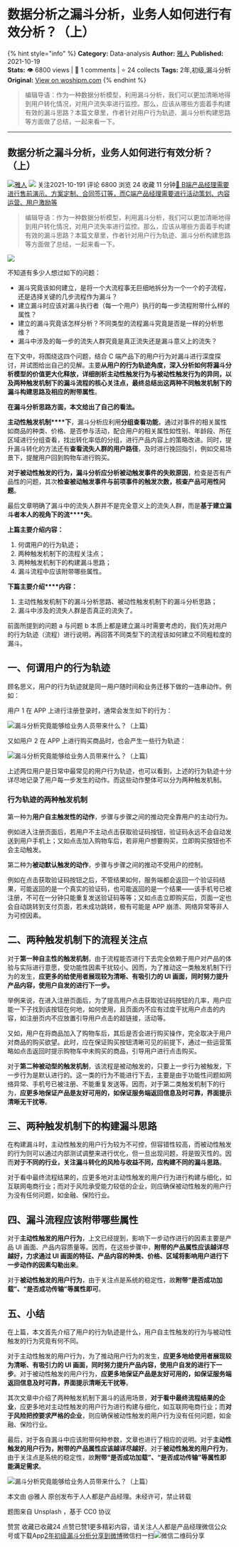 # 数据分析之漏斗分析，业务人如何进行有效分析？（上）
{% hint style="info" %}
**Category:** Data-analysis
**Author:** [雅人](https://www.woshipm.com/u/690009)
**Published:** 2021-10-19  
**Stats:** 👁️ 6800 views | 💬 1 comments | ⭐ 24 collects
**Tags:** 2年,初级,漏斗分析
**Original:** [View on woshipm.com](https://www.woshipm.com/data-analysis/5180861.html)
{% endhint %}
> 编辑导语：作为一种数据分析模型，利用漏斗分析，我们可以更加清晰地得到用户转化情况，对用户流失率进行监控。那么，应该从哪些方面着手构建有效的漏斗思路？本篇文章里，作者针对用户行为轨迹、漏斗分析构建思路等方面做了总结，一起来看一下。

---

## 数据分析之漏斗分析，业务人如何进行有效分析？（上）

[![](https://image.woshipm.com/wp-files/2018/07/VQAfTUtCsGNLBOhcvIVH.jpeg!/both/72x72)](https://www.woshipm.com/u/690009)[雅人](https://www.woshipm.com/u/690009) ![](https://static.woshipm.com/tag/1101_1@2x.png) 关注2021-10-191 评论 6800 浏览 24 收藏 11 分钟[🔗 B端产品经理需要进行售前演示、方案定制、合同签订等，而C端产品经理需要进行活动策划、内容运营、用户激励等](https://ke.qidianla.com/courses/bcpm)

> 编辑导语：作为一种数据分析模型，利用漏斗分析，我们可以更加清晰地得到用户转化情况，对用户流失率进行监控。那么，应该从哪些方面着手构建有效的漏斗思路？本篇文章里，作者针对用户行为轨迹、漏斗分析构建思路等方面做了总结，一起来看一下。

![](https://image.woshipm.com/wp-files/2021/10/DqPFf0CivWLZtcIxCv0Z.jpg)

不知道有多少人想过如下的问题：

*   漏斗究竟该如何建立，是将一个大流程事无巨细地拆分为一个一个的子流程，还是选择关键的几步流程作为漏斗？
*   建立漏斗时应该对漏斗执行者（每一个用户）执行的每一步流程附带什么样的属性？
*   建立的漏斗究竟该怎样分析？不同类型的流程漏斗究竟是否是一样的分析思维？
*   漏斗中涉及的每一步的流失人群究竟是真正流失还是漏斗意义上的流失？

在下文中，将围绕这四个问题，结合 C 端产品下的用户行为对漏斗进行深度探讨，并试图给出自己的见解。主要**从用户的行为轨迹角度，深入分析如何将漏斗分析模型的价值更大化释放，详细剖析主动性触发行为与被动性触发行为的异同，以及两种触发机制下的漏斗流程的核心关注点，最终总结出这两种不同触发机制下的漏斗构建思路及相应的附带属性**。

**在漏斗分析思路方面，本文给出了自己的看法。**

**主动性触发机制****下**，漏斗分析应利用**分组查看功能**，通过对事件的相关属性如商品的种类、价格、是否参与活动，配合用户的相关属性如性别、年龄段、所在区域进行分组查看，找出转化率低的分组，进行产品内容上的策略改进。同时，提升漏斗转化的方法还有**查看流失人群的用户路径**，及时进行挽回指引，例如交易场景下，提醒用户回到购物车进行购买。

**对于被动性触发的行为，**漏斗分析应**分析被动触发事件的失败原因**，检查是否有产品性的问题，其次**检查被动触发事件与前项事件的触发次数，核查产品可用性问题**。

最后文章明确了漏斗中的流失人群并不是完全意义上的流失人群，而是**基于建立漏斗者本人的视角下的流****失**。

**上篇主要介绍内容：**

1.  何谓用户的行为轨迹；
2.  两种触发机制下的流程关注点；
3.  两种触发机制下的构建漏斗思路；
4.  漏斗流程中应该附带哪些属性。

**下篇主要介绍****内容：**

1.  主动性触发机制下的漏斗分析思路、被动性触发机制下的漏斗分析思路；
2.  漏斗中涉及的流失人群是否真正的流失了。

前面所提到的问题 a 与问题 b 本质上都是建立漏斗时需要考虑的，我们先对用户的行为轨迹（流程）进行说明，再回答不同类型下的流程该如何建立不同粗粒度的漏斗。

## 一、何谓用户的行为轨迹

顾名思义，用户的行为轨迹就是同一用户随时间和业务迁移下做的一连串动作。例如：

用户 1 在 APP 上进行注册登录时，通常会发生如下的行为：

![漏斗分析究竟能够给业务人员带来什么？（上篇）](https://image.woshipm.com/wp-files/2021/10/M3VAky1WXOYsqvOM4kim.png)

又如用户 2 在 APP 上进行购买商品时，也会产生一些行为轨迹：

![漏斗分析究竟能够给业务人员带来什么？（上篇）](https://image.woshipm.com/wp-files/2021/10/UoQwHAE0ERefpkeV7Izm.png)

上述两位用户是日常中最常见的用户行为轨迹，也可以看到，上述的行为轨迹十分详尽地记录了用户每一步发生的动作。而这些动作整体可以分为两种触发机制。

### 行为轨迹的两种触发机制

第一种为**用户自主触发性的动作**，步骤与步骤之间的推动完全靠用户的主动行为。

例如进入注册页面后，若用户不主动点击获取验证码按钮，验证码永远不会自动发送到用户手机上；又如点击加入购物车后，若非用户想要购买，立即购买按钮也不会主动触发。

第二种为**被动默认触发的动作**，步骤与步骤之间的推动不受用户的控制。

例如在点击获取验证码按钮之后，不管结果如何，服务端都会返回一个验证码结果，可能返回的是一个真实的验证码，也可能返回的是一个结果——该手机号已被注册，不可在一分钟只能重复发送验证码等等；又如点击立即购买后，页面一定也会自动跳转到支付页面，若未成功跳转，极有可能是 APP 崩溃、网络异常等非人为可控因素。

## 二、两种触发机制下的流程关注点

对于**第一种自主性的触发机制**，由于流程能否进行下去完全依赖于用户对产品的体验与实际进行意愿，受功能性因素干扰较小。因而，为了推动这一类触发机制下行为的发生，**应更多的给使用者展现较为清晰、有吸引力的 UI 画面，同时努力提升产品内容，使用户自发的进行下一步。**

举例来说，在进入注册页面后，为了提高用户点击获取验证码按钮的几率，用户应能一下子找到该按钮在何地，如何使用，且页面内不应有过度干扰用户点击的内容，如注册页内不应放置引导用户点击的超链接，活动等。

又如，用户在将商品加入了购物车后，其后是否会进行购买操作，完全取决于用户对商品的购买欲望。此时，应在保证购买按钮清晰可见的前提下，通过一些运营策略如点击返回时提示购物车中未购买的商品，引导用户进行点击购买。

对于**第二种被动型的触发机制**，该流程是被动触发的，只要上一步行为被触发，下一步行为是默认进行的。这一类的行为不能进行下去，主要是由于功能性问题如网络异常、手机号已被注册、不能重复发送等。因而，对于第二类触发机制下的行为，**应更多地保证产品是友好可用的，如保证服务端返回信息及时可靠，界面提示清晰无干扰等**。

## 三、两种触发机制下的构建漏斗思路

在构建漏斗时，主动性触发的用户行为较为不可控，但容错性较高，而被动性触发的行为则可以通过内部测试调整来进行优化，但一旦出现问题，将是毁灭性的。因而**对于不同的行业，关注漏斗转化的风险与收益不同，应构建不同的漏斗思路**。

对于看中最终流程结果的，应更多地对主动性触发的用户行为进行构建与细化，如互联网电商行业；而对于风险承受能力较低的企业，则应确保被动性触发的用户行为没有任何问题，如金融、保险行业。

## 四、漏斗流程应该附带哪些属性

对于**主动性触发的用户行为**，上文已经提到，影响下一步动作进行的因素主要是产品 UI 画面、产品内容质量等。因而，在这些步骤中，**附带的产品属性应该越详尽越好，力求通过 UI 画面的特征、产品内容的种类、价格、区域将影响用户进行下一步动作的因素勾勒出来**。

对于**被动性触发的用户行为**，由于关注点是系统的稳定性，故**附带“是否成功加载”、“是否成功传输”等属性即可**。

## 五、小结

在上篇，本文首先介绍了用户的行为轨迹是什么，用户自主性触发的行为与被动性触发的行为究竟有何不同。

对于主动性触发的用户行为，为了推动用户行为的发生，**应更多地给使用者展现较为清晰、有吸引力的 UI 画面，同时努力提升产品内容，使用户自发的进行下一步**。对于被动性触发的用户行为，**应更多地保证产品是友好可用的，如保证服务端返回信息及时可靠，界面提示清晰无干扰等**。

其次文章中介绍了两种触发机制下漏斗的适用场景，**对于看中最终流程结果的企业**，应更多地对主动性触发的用户行为进行构建与细化，如互联网电商行业；而**对于风险把控要求严格的企业**，则应确保被动性触发的用户行为没有任何问题，如金融、保险行业。

最后，对于各自漏斗中应该附带何种参数，文章也进行了相应的说明。对于**主动性触发的用户行为，附带的产品属性应该越详尽越好**。对于**被动性触发的用户行为**，由于关注点是系统的稳定性，故**附带“是否成功加载”、“是否成功传输”等属性即能满足需求**。

![漏斗分析究竟能够给业务人员带来什么？（上篇）](https://image.woshipm.com/wp-files/2021/10/y5MoXYRkq09QtN1tR4io.jpg)

本文由 @雅人 原创发布于人人都是产品经理。未经许可，禁止转载

题图来自 Unsplash ，基于 CC0 协议

赞赏 收藏已收藏24 点赞已赞1更多精彩内容，请关注人人都是产品经理微信公众号或下载App[2年](https://www.woshipm.com/tag/2%e5%b9%b4)[初级](https://www.woshipm.com/tag/%e5%88%9d%e7%ba%a7)[漏斗分析](https://www.woshipm.com/tag/%e6%bc%8f%e6%96%97%e5%88%86%e6%9e%90)[分享到微博](https://service.weibo.com/share/share.php?appkey=2775287854&title=数据分析之漏斗分析，业务人如何进行有效分析？（上）&url=https://www.woshipm.com/data-analysis/5180861.html&pic=https://image.woshipm.com/wp-files/2021/10/DqPFf0CivWLZtcIxCv0Z.jpg)微信扫一扫![微信二维码](https://api.pwmqr.com/qrcode/create/?url=https://www.woshipm.com/data-analysis/5180861.html)分享